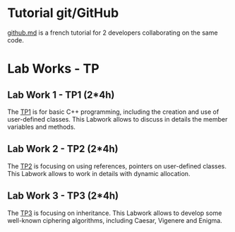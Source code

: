 # Tutorial git/GitHub
 
[github.md](../utils/github.md) is a french tutorial for 2 developers collaborating on the same code.

# Lab Works - TP

## Lab Work 1 - TP1 (2*4h)

The [TP1](TP1.md) is for basic C++ programming, including the creation and use of user-defined classes. This Labwork allows to discuss in details the member variables and methods.

## Lab Work 2 - TP2 (2*4h)

The [TP2](TP2.md) is focusing on using references, pointers on user-defined classes. This Labwork allows to work in details with dynamic allocation.

## Lab Work 3 - TP3 (2*4h)

The [TP3](TP3.md) is focusing on inheritance. This Labwork allows to develop some well-known ciphering algorithms, including Caesar, Vigenere and Enigma.



